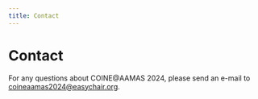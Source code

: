 ```yaml
---
title: Contact
---
```


# Contact

For any questions about COINE@AAMAS 2024, please send an e-mail to [coineaamas2024@easychair.org](mailto:coineaamas2024@easychair.org).
